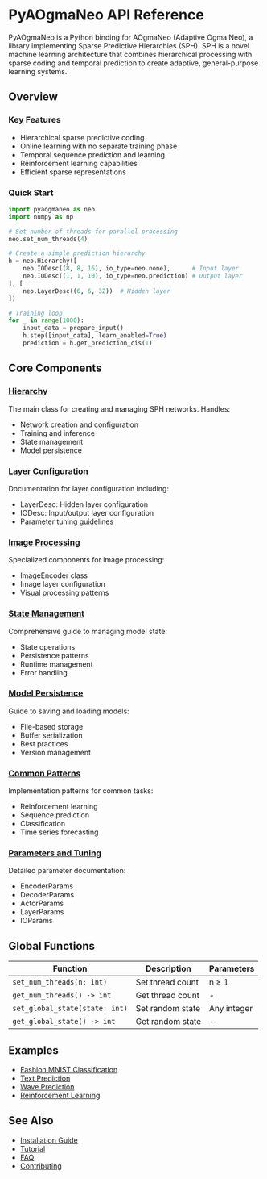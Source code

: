 # PyAOgmaNeo API Reference

PyAOgmaNeo is a Python binding for AOgmaNeo (Adaptive Ogma Neo), a library implementing Sparse Predictive Hierarchies (SPH). SPH is a novel machine learning architecture that combines hierarchical processing with sparse coding and temporal prediction to create adaptive, general-purpose learning systems.

## Overview

### Key Features
- Hierarchical sparse predictive coding
- Online learning with no separate training phase
- Temporal sequence prediction and learning
- Reinforcement learning capabilities
- Efficient sparse representations

### Quick Start

```python
import pyaogmaneo as neo
import numpy as np

# Set number of threads for parallel processing
neo.set_num_threads(4)

# Create a simple prediction hierarchy
h = neo.Hierarchy([
    neo.IODesc((8, 8, 16), io_type=neo.none),      # Input layer
    neo.IODesc((1, 1, 10), io_type=neo.prediction) # Output layer
], [
    neo.LayerDesc((6, 6, 32))  # Hidden layer
])

# Training loop
for _ in range(1000):
    input_data = prepare_input()
    h.step([input_data], learn_enabled=True)
    prediction = h.get_prediction_cis(1)
```

## Core Components

### [Hierarchy](hierarchy.md)
The main class for creating and managing SPH networks. Handles:
- Network creation and configuration
- Training and inference
- State management
- Model persistence

### [Layer Configuration](layer_config.md)
Documentation for layer configuration including:
- LayerDesc: Hidden layer configuration
- IODesc: Input/output layer configuration
- Parameter tuning guidelines

### [Image Processing](image_encoder.md)
Specialized components for image processing:
- ImageEncoder class
- Image layer configuration
- Visual processing patterns

### [State Management](state_management.md)
Comprehensive guide to managing model state:
- State operations
- Persistence patterns
- Runtime management
- Error handling

### [Model Persistence](model_persistence.md)
Guide to saving and loading models:
- File-based storage
- Buffer serialization
- Best practices
- Version management

### [Common Patterns](common_patterns.md)
Implementation patterns for common tasks:
- Reinforcement learning
- Sequence prediction
- Classification
- Time series forecasting

### [Parameters and Tuning](parameters.md)
Detailed parameter documentation:
- EncoderParams
- DecoderParams
- ActorParams
- LayerParams
- IOParams

## Global Functions

| Function | Description | Parameters |
|----------|-------------|------------|
| `set_num_threads(n: int)` | Set thread count | n ≥ 1 |
| `get_num_threads() -> int` | Get thread count | - |
| `set_global_state(state: int)` | Set random state | Any integer |
| `get_global_state() -> int` | Get random state | - |

## Examples

- [Fashion MNIST Classification](../examples/fashion_mnist/fashion_mnist.md)
- [Text Prediction](../examples/nlp/text_prediction.md)
- [Wave Prediction](../examples/wave_prediction.md)
- [Reinforcement Learning](../examples/rl/cartpole.md)

## See Also

- [Installation Guide](../getting_started/installation.md)
- [Tutorial](../getting_started/tutorial.md)
- [FAQ](../getting_started/faq.md)
- [Contributing](../development/contributing.md)
